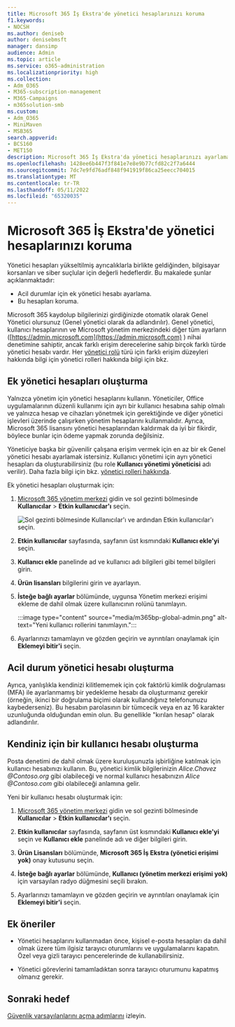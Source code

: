 ```yaml
---
title: Microsoft 365 İş Ekstra'de yönetici hesaplarınızı koruma
f1.keywords:
- NOCSH
ms.author: deniseb
author: denisebmsft
manager: dansimp
audience: Admin
ms.topic: article
ms.service: o365-administration
ms.localizationpriority: high
ms.collection:
- Adm_O365
- M365-subscription-management
- M365-Campaigns
- m365solution-smb
ms.custom:
- Adm_O365
- MiniMaven
- MSB365
search.appverid:
- BCS160
- MET150
description: Microsoft 365 İş Ekstra'da yönetici hesaplarınızı ayarlamayı ve korumayı öğrenin.
ms.openlocfilehash: 1428ee6b447f3f841e7e8e9b77cfd82c2f7a6444
ms.sourcegitcommit: 7dc7e9fd76adf848f941919f86ca25eecc704015
ms.translationtype: MT
ms.contentlocale: tr-TR
ms.lasthandoff: 05/11/2022
ms.locfileid: "65320035"
---
```

# <a name="protect-your-administrator-accounts-in-microsoft-365-business-premium"></a>Microsoft 365 İş Ekstra'de yönetici hesaplarınızı koruma

Yönetici hesapları yükseltilmiş ayrıcalıklarla birlikte geldiğinden, bilgisayar korsanları ve siber suçlular için değerli hedeflerdir. Bu makalede şunlar açıklanmaktadır:

- Acil durumlar için ek yönetici hesabı ayarlama.
- Bu hesapları koruma.

Microsoft 365 kaydolup bilgilerinizi girdiğinizde otomatik olarak Genel Yönetici olursunuz (Genel yönetici olarak da adlandırılır). Genel yönetici, kullanıcı hesaplarının ve Microsoft yönetim merkezindeki diğer tüm ayarların ([https://admin.microsoft.com](https://admin.microsoft.com) ) nihai denetimine sahiptir, ancak farklı erişim derecelerine sahip birçok farklı türde yönetici hesabı vardır. Her [yönetici rolü](/office365/admin/add-users/about-admin-roles) türü için farklı erişim düzeyleri hakkında bilgi için yönetici rolleri hakkında bilgi için bkz.

## <a name="create-additional-admin-accounts"></a>Ek yönetici hesapları oluşturma

Yalnızca yönetim için yönetici hesaplarını kullanın. Yöneticiler, Office uygulamalarının düzenli kullanımı için ayrı bir kullanıcı hesabına sahip olmalı ve yalnızca hesap ve cihazları yönetmek için gerektiğinde ve diğer yönetici işlevleri üzerinde çalışırken yönetim hesaplarını kullanmalıdır. Ayrıca, Microsoft 365 lisansını yönetici hesaplarından kaldırmak da iyi bir fikirdir, böylece bunlar için ödeme yapmak zorunda değilsiniz.

Yöneticiye başka bir güvenilir çalışana erişim vermek için en az bir ek Genel yönetici hesabı ayarlamak istersiniz. Kullanıcı yönetimi için ayrı yönetici hesapları da oluşturabilirsiniz (bu role **Kullanıcı yönetimi yöneticisi** adı verilir). Daha fazla bilgi için bkz. [yönetici rolleri hakkında](/office365/admin/add-users/about-admin-roles).

Ek yönetici hesapları oluşturmak için:

 1. <a href="https://go.microsoft.com/fwlink/p/?linkid=837890" target="_blank">Microsoft 365 yönetim merkezi</a> gidin ve sol gezinti bölmesinde **Kullanıcılar** \> **Etkin kullanıcılar'ı** seçin.

    ![Sol gezinti bölmesinde Kullanıcılar'ı ve ardından Etkin kullanıcılar'ı seçin.](../media/Activeusers.png)

 1. **Etkin kullanıcılar** sayfasında, sayfanın üst kısmındaki **Kullanıcı ekle'yi** seçin. 

 1. **Kullanıcı ekle** panelinde ad ve kullanıcı adı bilgileri gibi temel bilgileri girin.

 1. **Ürün lisansları** bilgilerini girin ve ayarlayın.

 1. **İsteğe bağlı ayarlar** bölümünde, uygunsa Yönetim merkezi erişimi ekleme de dahil olmak üzere kullanıcının rolünü tanımlayın.

    :::image type="content" source="media/m365bp-global-admin.png" alt-text="Yeni kullanıcı rollerini tanımlayın.":::

 1. Ayarlarınızı tamamlayın ve gözden geçirin ve ayrıntıları onaylamak için **Eklemeyi bitir'i** seçin.

## <a name="create-an-emergency-admin-account"></a>Acil durum yönetici hesabı oluşturma

Ayrıca, yanlışlıkla kendinizi kilitlememek için çok faktörlü kimlik doğrulaması (MFA) ile ayarlanmamış bir yedekleme hesabı da oluşturmanız gerekir (örneğin, ikinci bir doğrulama biçimi olarak kullandığınız telefonunuzu kaybederseniz). Bu hesabın parolasının bir tümcecik veya en az 16 karakter uzunluğunda olduğundan emin olun. Bu genellikle "kırılan hesap" olarak adlandırılır.

## <a name="create-a-user-account-for-yourself"></a>Kendiniz için bir kullanıcı hesabı oluşturma

Posta denetimi de dahil olmak üzere kuruluşunuzla işbirliğine katılmak için kullanıcı hesabınızı kullanın. Bu, yönetici kimlik bilgilerinizin  *Alice.Chavez <span></span>@Contoso.org* gibi olabileceği ve normal kullanıcı hesabınızın *Alice <span></span>@Contoso.com* gibi olabileceği anlamına gelir.

Yeni bir kullanıcı hesabı oluşturmak için:

1. <a href="https://go.microsoft.com/fwlink/p/?linkid=837890" target="_blank">Microsoft 365 yönetim merkezi</a> gidin ve sol gezinti bölmesinde **Kullanıcılar** \> **Etkin kullanıcılar'ı** seçin.

1. **Etkin kullanıcılar** sayfasında, sayfanın üst kısmındaki **Kullanıcı ekle'yi** seçin ve **Kullanıcı ekle** panelinde adı ve diğer bilgileri girin.

1. **Ürün Lisansları** bölümünde, **Microsoft 365 İş Ekstra (yönetici erişimi yok)** onay kutusunu seçin.

1. **İsteğe bağlı ayarlar** bölümünde, **Kullanıcı (yönetim merkezi erişimi yok)** için varsayılan radyo düğmesini seçili bırakın.

1. Ayarlarınızı tamamlayın ve gözden geçirin ve ayrıntıları onaylamak için **Eklemeyi bitir'i** seçin.

## <a name="additional-recommendations"></a>Ek öneriler

- Yönetici hesaplarını kullanmadan önce, kişisel e-posta hesapları da dahil olmak üzere tüm ilgisiz tarayıcı oturumlarını ve uygulamalarını kapatın. Özel veya gizli tarayıcı pencerelerinde de kullanabilirsiniz.

- Yönetici görevlerini tamamladıktan sonra tarayıcı oturumunu kapatmış olmanız gerekir.

## <a name="next-objective"></a>Sonraki hedef

[Güvenlik varsayılanlarını açma adımlarını](m365bp-conditional-access.md) izleyin.

